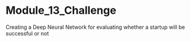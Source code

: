 # Module_13_Challenge
Creating a Deep Neural Network for evaluating whether a startup will be successful or not
